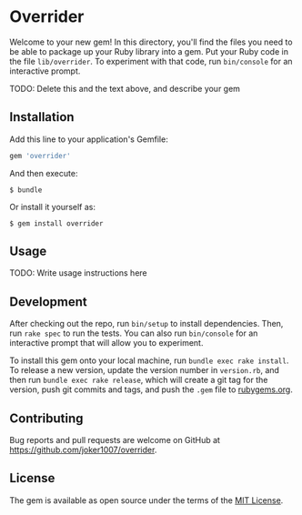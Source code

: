 # Overrider

Welcome to your new gem! In this directory, you'll find the files you need to be able to package up your Ruby library into a gem. Put your Ruby code in the file `lib/overrider`. To experiment with that code, run `bin/console` for an interactive prompt.

TODO: Delete this and the text above, and describe your gem

## Installation

Add this line to your application's Gemfile:

```ruby
gem 'overrider'
```

And then execute:

    $ bundle

Or install it yourself as:

    $ gem install overrider

## Usage

TODO: Write usage instructions here

## Development

After checking out the repo, run `bin/setup` to install dependencies. Then, run `rake spec` to run the tests. You can also run `bin/console` for an interactive prompt that will allow you to experiment.

To install this gem onto your local machine, run `bundle exec rake install`. To release a new version, update the version number in `version.rb`, and then run `bundle exec rake release`, which will create a git tag for the version, push git commits and tags, and push the `.gem` file to [rubygems.org](https://rubygems.org).

## Contributing

Bug reports and pull requests are welcome on GitHub at https://github.com/joker1007/overrider.

## License

The gem is available as open source under the terms of the [MIT License](https://opensource.org/licenses/MIT).
